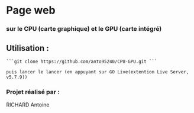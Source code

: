 # Page web 
### sur le CPU (carte graphique) et le GPU (carte intégré)

## Utilisation : 
    
    ```git clone https://github.com/anto95240/CPU-GPU.git ```
    
    puis lancer le lancer (en appuyant sur GO Live(extention Live Server, v5.7.9)) 
    
### Projet réalisé par : 

RICHARD Antoine